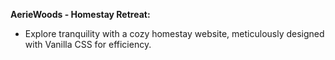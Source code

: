 **AerieWoods - Homestay Retreat:**
   - Explore tranquility with a cozy homestay website, meticulously designed with Vanilla CSS for efficiency.

